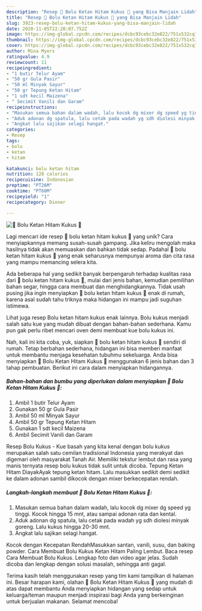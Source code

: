 ```yaml
---
description: "Resep 🍰 Bolu Ketan Hitam Kukus 🍰 yang Bisa Manjain Lidah"
title: "Resep 🍰 Bolu Ketan Hitam Kukus 🍰 yang Bisa Manjain Lidah"
slug: 3923-resep-bolu-ketan-hitam-kukus-yang-bisa-manjain-lidah
date: 2020-11-05T22:28:07.752Z
image: https://img-global.cpcdn.com/recipes/dcbc93cebc32e822/751x532cq70/🍰-bolu-ketan-hitam-kukus-🍰-foto-resep-utama.jpg
thumbnail: https://img-global.cpcdn.com/recipes/dcbc93cebc32e822/751x532cq70/🍰-bolu-ketan-hitam-kukus-🍰-foto-resep-utama.jpg
cover: https://img-global.cpcdn.com/recipes/dcbc93cebc32e822/751x532cq70/🍰-bolu-ketan-hitam-kukus-🍰-foto-resep-utama.jpg
author: Mina Myers
ratingvalue: 4.9
reviewcount: 11
recipeingredient:
- "1 butir Telur Ayam"
- "50 gr Gula Pasir"
- "50 ml Minyak Sayur"
- "50 gr Tepung Ketan Hitam"
- "1 sdt kecil Maizena"
- " Secimit Vanili dan Garam"
recipeinstructions:
- "Masukan semua bahan dalam wadah, lalu kocok dg mixer dg speed yg tinggi. Kocok hingga 15 mnt, atau sampai adonan rata dan kental."
- "Aduk adonan dg spatula, lalu cetak pada wadah yg sdh diolesi minyak goreng. Lalu kukus hingga 20-30 mnt."
- "Angkat lalu sajikan selagi hangat."
categories:
- Resep
tags:
- bolu
- ketan
- hitam

katakunci: bolu ketan hitam 
nutrition: 128 calories
recipecuisine: Indonesian
preptime: "PT26M"
cooktime: "PT60M"
recipeyield: "1"
recipecategory: Dinner

---
```



![🍰 Bolu Ketan Hitam Kukus 🍰](https://img-global.cpcdn.com/recipes/dcbc93cebc32e822/751x532cq70/🍰-bolu-ketan-hitam-kukus-🍰-foto-resep-utama.jpg)

Lagi mencari ide resep 🍰 bolu ketan hitam kukus 🍰 yang unik? Cara menyiapkannya memang susah-susah gampang. Jika keliru mengolah maka hasilnya tidak akan memuaskan dan bahkan tidak sedap. Padahal 🍰 bolu ketan hitam kukus 🍰 yang enak seharusnya mempunyai aroma dan cita rasa yang mampu memancing selera kita.

Ada beberapa hal yang sedikit banyak berpengaruh terhadap kualitas rasa dari 🍰 bolu ketan hitam kukus 🍰, mulai dari jenis bahan, kemudian pemilihan bahan segar, hingga cara membuat dan menghidangkannya. Tidak usah pusing jika ingin menyiapkan 🍰 bolu ketan hitam kukus 🍰 enak di rumah, karena asal sudah tahu triknya maka hidangan ini mampu jadi suguhan istimewa.

Lihat juga resep Bolu ketan hitam kukus enak lainnya. Bolu kukus menjadi salah satu kue yang mudah dibuat dengan bahan-bahan sederhana. Kamu pun gak perlu ribet mencari oven demi membuat kue bolu kukus ini.


Nah, kali ini kita coba, yuk, siapkan 🍰 bolu ketan hitam kukus 🍰 sendiri di rumah. Tetap berbahan sederhana, hidangan ini bisa memberi manfaat untuk membantu menjaga kesehatan tubuhmu sekeluarga. Anda bisa menyiapkan 🍰 Bolu Ketan Hitam Kukus 🍰 menggunakan 6 jenis bahan dan 3 tahap pembuatan. Berikut ini cara dalam menyiapkan hidangannya.

<!--inarticleads1-->

##### Bahan-bahan dan bumbu yang diperlukan dalam menyiapkan 🍰 Bolu Ketan Hitam Kukus 🍰:

1. Ambil 1 butir Telur Ayam
1. Gunakan 50 gr Gula Pasir
1. Ambil 50 ml Minyak Sayur
1. Ambil 50 gr Tepung Ketan Hitam
1. Gunakan 1 sdt kecil Maizena
1. Ambil  Secimit Vanili dan Garam


Resep Bolu Kukus - Kue basah yang kita kenal dengan bolu kukus merupakan salah satu cemilan tradisional Indonesia yang merakyat dan digemari oleh masyarakat Tanah Air. Memiliki tekstur lembut dan rasa yang manis ternyata resep bolu kukus tidak sulit untuk dicoba. Tepung Ketan Hitam DiayakAyak tepung ketan hitam. Lalu masukkan sedikit demi sedikit ke dalam adonan sambil dikocok dengan mixer berkecepatan rendah. 

<!--inarticleads2-->

##### Langkah-langkah membuat 🍰 Bolu Ketan Hitam Kukus 🍰:

1. Masukan semua bahan dalam wadah, lalu kocok dg mixer dg speed yg tinggi. Kocok hingga 15 mnt, atau sampai adonan rata dan kental.
1. Aduk adonan dg spatula, lalu cetak pada wadah yg sdh diolesi minyak goreng. Lalu kukus hingga 20-30 mnt.
1. Angkat lalu sajikan selagi hangat.


Kocok dengan Kecepatan RendahMasukkan santan, vanili, susu, dan baking powder. Cara Membuat Bolu Kukus Ketan Hitam Paling Lembut. Baca resep Cara Membuat Bolu Kukus. Lengkap foto dan video agar jelas. Sudah dicoba dan lengkap dengan solusi masalah, sehingga anti gagal. 

Terima kasih telah menggunakan resep yang tim kami tampilkan di halaman ini. Besar harapan kami, olahan 🍰 Bolu Ketan Hitam Kukus 🍰 yang mudah di atas dapat membantu Anda menyiapkan hidangan yang sedap untuk keluarga/teman maupun menjadi inspirasi bagi Anda yang berkeinginan untuk berjualan makanan. Selamat mencoba!
